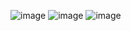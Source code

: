 ![image](https://github.com/user-attachments/assets/a59b5112-f3ef-4ae4-9e28-a574628fd9a6)
![image](https://github.com/user-attachments/assets/19d53bc4-90c0-4c96-bfd8-ebd8eeb587cd)
![image](https://github.com/user-attachments/assets/0d450da9-bf17-4f54-9a4d-b1c420091441)
